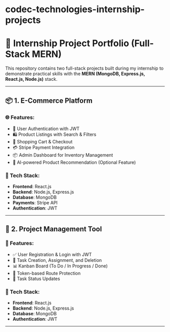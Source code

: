 # codec-technologies-internship-projects

# 🧠 Internship Project Portfolio (Full-Stack MERN)

This repository contains two full-stack projects built during my internship to demonstrate practical skills with the **MERN (MongoDB, Express.js, React.js, Node.js)** stack.

---

## 📦 1. E-Commerce Platform

### 🌐 Features:
- 👤 User Authentication with JWT
- 🛍️ Product Listings with Search & Filters
- 🛒 Shopping Cart & Checkout
- 💳 Stripe Payment Integration
- 📦 Admin Dashboard for Inventory Management
- 🤖 AI-powered Product Recommendation (Optional Feature)

### 🧱 Tech Stack:
- **Frontend**: React.js
- **Backend**: Node.js, Express.js
- **Database**: MongoDB
- **Payments**: Stripe API
- **Authentication**: JWT

---

## 📂 2. Project Management Tool

### 📌 Features:
- ✅ User Registration & Login with JWT
- 📝 Task Creation, Assignment, and Deletion
- 📊 Kanban Board (To Do / In Progress / Done)
- 🔐 Token-based Route Protection
- 🔁 Task Status Updates

### 🧱 Tech Stack:
- **Frontend**: React.js
- **Backend**: Node.js, Express.js
- **Database**: MongoDB
- **Authentication**: JWT

---
